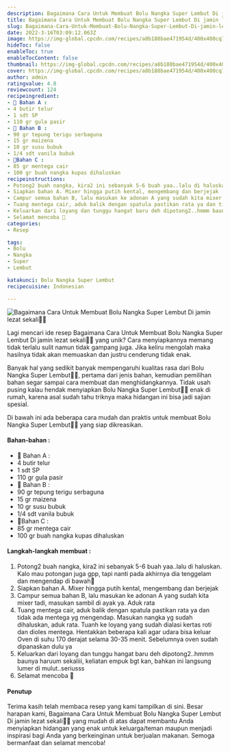 ```yaml
---
description: Bagaimana Cara Untuk Membuat Bolu Nangka Super Lembut Di jamin lezat sekali"
title: Bagaimana Cara Untuk Membuat Bolu Nangka Super Lembut Di jamin lezat sekali
slug: Bagaimana-Cara-Untuk-Membuat-Bolu-Nangka-Super-Lembut-Di-jamin-lezat-sekali
date: 2022-3-16T03:09:12.063Z
image: https://img-global.cpcdn.com/recipes/a8b188bae471954d/400x400cq70/photo.jpg
hideToc: false
enableToc: true
enableTocContent: false
thumbnail: https://img-global.cpcdn.com/recipes/a8b188bae471954d/400x400cq70/photo.jpg
cover: https://img-global.cpcdn.com/recipes/a8b188bae471954d/400x400cq70/photo.jpg
author: admin
ratingvalue: 4.8
reviewcount: 124
recipeingredient:
- 🔸️ Bahan A :
- 4 butir telur
- 1 sdt SP
- 110 gr gula pasir
- 🔸️ Bahan B :
- 90 gr tepung terigu serbaguna
- 15 gr maizena
- 10 gr susu bubuk
- 1/4 sdt vanila bubuk
- 🔸️Bahan C :
- 85 gr mentega cair
- 100 gr buah nangka kupas dihaluskan
recipeinstructions:
- Potong2 buah nangka, kira2 ini sebanyak 5-6 buah yaa..lalu di haluskan. Kalo mau potongan juga gpp, tapi nanti pada akhirnya dia tenggelam dan mengendap di bawah🤭
- Siapkan bahan A. Mixer hingga putih kental, mengembang dan berjejak
- Campur semua bahan B, lalu masukan ke adonan A yang sudah kita mixer tadi, masukan sambil di ayak ya. Aduk rata
- Tuang mentega cair, aduk balik dengan spatula pastikan rata ya dan tidak ada mentega yg mengendap. Masukan nangka yg sudah dihaluskan, aduk rata. Tuanh ke loyang yang sudah dialasi kertas roti dan dioles mentega. Hentakkan beberapa kali agar udara bisa keluar Oven di suhu 170 derajat selama 30-35 menit. Sebelumnya oven sudah dipanaskan dulu ya
- Keluarkan dari loyang dan tunggu hangat baru deh dipotong2..hmmm baunya haruum sekaliii, keliatan empuk bgt kan, bahkan ini langsung lumer di mulut..seriusss
- Selamat mencoba 💛
categories:
- Resep

tags:
- Bolu
- Nangka
- Super
- Lembut

katakunci: Bolu Nangka Super Lembut
recipecuisine: Indonesian

---
```


![Bagaimana Cara Untuk Membuat Bolu Nangka Super Lembut Di jamin lezat sekali👩‍🍳](https://img-global.cpcdn.com/recipes/a8b188bae471954d/400x400cq70/photo.jpg)

Lagi mencari ide resep Bagaimana Cara Untuk Membuat Bolu Nangka Super Lembut Di jamin lezat sekali👩‍🍳 yang unik? Cara menyiapkannya memang tidak terlalu sulit namun tidak gampang juga. Jika keliru mengolah maka hasilnya tidak akan memuaskan dan justru cenderung tidak enak.

Banyak hal yang sedikit banyak mempengaruhi kualitas rasa dari Bolu Nangka Super Lembut👩‍🍳, pertama dari jenis bahan, kemudian pemilihan bahan segar sampai cara membuat dan menghidangkannya. Tidak usah pusing kalau hendak menyiapkan Bolu Nangka Super Lembut👩‍🍳 enak di rumah, karena asal sudah tahu triknya maka hidangan ini bisa jadi sajian spesial.

Di bawah ini ada beberapa cara mudah dan praktis untuk membuat Bolu Nangka Super Lembut👩‍🍳 yang siap dikreasikan.

<!--inarticleads1-->

#### Bahan-bahan :

- 🔸️ Bahan A :
- 4 butir telur
- 1 sdt SP
- 110 gr gula pasir
- 🔸️ Bahan B :
- 90 gr tepung terigu serbaguna
- 15 gr maizena
- 10 gr susu bubuk
- 1/4 sdt vanila bubuk
- 🔸️Bahan C :
- 85 gr mentega cair
- 100 gr buah nangka kupas dihaluskan

<!--inarticleads2-->

#### Langkah-langkah membuat :

1. Potong2 buah nangka, kira2 ini sebanyak 5-6 buah yaa..lalu di haluskan. Kalo mau potongan juga gpp, tapi nanti pada akhirnya dia tenggelam dan mengendap di bawah🤭
1. Siapkan bahan A. Mixer hingga putih kental, mengembang dan berjejak
1. Campur semua bahan B, lalu masukan ke adonan A yang sudah kita mixer tadi, masukan sambil di ayak ya. Aduk rata
1. Tuang mentega cair, aduk balik dengan spatula pastikan rata ya dan tidak ada mentega yg mengendap. Masukan nangka yg sudah dihaluskan, aduk rata. Tuanh ke loyang yang sudah dialasi kertas roti dan dioles mentega. Hentakkan beberapa kali agar udara bisa keluar Oven di suhu 170 derajat selama 30-35 menit. Sebelumnya oven sudah dipanaskan dulu ya
1. Keluarkan dari loyang dan tunggu hangat baru deh dipotong2..hmmm baunya haruum sekaliii, keliatan empuk bgt kan, bahkan ini langsung lumer di mulut..seriusss
1. Selamat mencoba 💛

#### Penutup

Terima kasih telah membaca resep yang kami tampilkan di sini. Besar harapan kami, Bagaimana Cara Untuk Membuat Bolu Nangka Super Lembut Di jamin lezat sekali👩‍🍳 yang mudah di atas dapat membantu Anda menyiapkan hidangan yang enak untuk keluarga/teman maupun menjadi inspirasi bagi Anda yang berkeinginan untuk berjualan makanan. Semoga bermanfaat dan selamat mencoba!